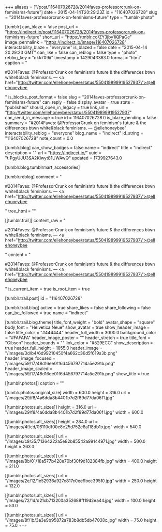 +++
aliases = ["/post/116407026728/2014faves-professorcrunk-on-feminisms-future"]
date = 2015-04-14T20:29:23Z
id = "116407026728"
slug = "2014faves-professorcrunk-on-feminisms-future"
type = "tumblr-photo"

[tumblr]
can_blaze = false
post_url = "https://indirect.io/post/116407026728/2014faves-professorcrunk-on-feminisms-future"
short_url = "https://tmblr.co/ZY3jby1iQPaGe"
image_permalink = "https://indirect.io/image/116407026728"
interactability_blaze = "everyone"
is_blazed = false
date = "2015-04-14 20:29:23 GMT"
can_like = false
can_reblog = false
type = "photo"
reblog_key = "dkk7X9ii"
timestamp = 1429043363.0
format = "html"
caption = "<p>#2014Faves: @ProfessorCrunk on feminism&rsquo;s future &amp; the differences btwn white&amp;black feminisms. — <a href=\"http://twitter.com/ellehoneybee/status/550419899919527937\">@ellehoneybee</a></p>"
is_blocks_post_format = false
slug = "2014faves-professorcrunk-on-feminisms-future"
can_reply = false
display_avatar = true
state = "published"
should_open_in_legacy = true
link_url = "http://twitter.com/ellehoneybee/status/550419899919527937"
can_send_in_message = true
id = 116407026728.0
is_blaze_pending = false
summary = "#2014Faves: @ProfessorCrunk on feminism's future & the differences btwn white&black feminisms. — @ellehoneybee"
interactability_reblog = "everyone"
blog_name = "indirect"
id_string = "116407026728"
note_count = 0.0

[tumblr.blog]
can_show_badges = false
name = "indirect"
title = "indirect"
description = ""
url = "https://indirect.io/"
uuid = "t:PgyUJU3SA2Klwyt81UWAwQ"
updated = 1739927643.0

[tumblr.blog.tumblrmart_accessories]

[tumblr.reblog]
comment = "<p>#2014Faves: @ProfessorCrunk on feminism’s future &amp; the differences btwn white&amp;black feminisms. — <a href=\"http://twitter.com/ellehoneybee/status/550419899919527937\">@ellehoneybee</a></p>"
tree_html = ""

[[tumblr.trail]]
content_raw = "<p>#2014Faves: @ProfessorCrunk on feminism’s future &amp; the differences btwn white&amp;black feminisms. — <a href=\"http://twitter.com/ellehoneybee/status/550419899919527937\">@ellehoneybee</a></p>"
content = "<p>#2014Faves: @ProfessorCrunk on feminism&rsquo;s future &amp; the differences btwn white&amp;black feminisms. &mdash; <a href=\"http://twitter.com/ellehoneybee/status/550419899919527937\">@ellehoneybee</a></p>"
is_current_item = true
is_root_item = true

[tumblr.trail.post]
id = "116407026728"

[tumblr.trail.blog]
active = true
share_likes = false
share_following = false
can_be_followed = true
name = "indirect"

[tumblr.trail.blog.theme]
title_font_weight = "bold"
avatar_shape = "square"
body_font = "Helvetica Neue"
show_avatar = true
show_header_image = false
title_color = "#444444"
header_full_width = 3000.0
background_color = "#FAFAFA"
header_image_poster = ""
header_stretch = true
title_font = "Gibson"
header_bounds = ""
link_color = "#529ECC"
show_description = true
header_full_height = 1055.0
header_image = "/images/3d/b4/6d99210450f4a662c36d5f619a3b.png"
header_image_focused = "/images/59/17/48d16ee01f6d456797714a5e291b.png"
header_image_scaled = "/images/59/17/48d16ee01f6d456797714a5e291b.png"
show_title = true

[[tumblr.photos]]
caption = ""

[tumblr.photos.original_size]
width = 600.0
height = 316.0
url = "/images/29/f8/4a6dda8b4401b7d2f89d77da06f1.jpg"

[[tumblr.photos.alt_sizes]]
height = 316.0
url = "/images/29/f8/4a6dda8b4401b7d2f89d77da06f1.jpg"
width = 600.0

[[tumblr.photos.alt_sizes]]
height = 284.0
url = "/images/4f/cd/06110df00e8e25d752c8a118db1b.jpg"
width = 540.0

[[tumblr.photos.alt_sizes]]
url = "/images/c9/35/71364222a5e82b85542a99144971.jpg"
width = 500.0
height = 263.0

[[tumblr.photos.alt_sizes]]
url = "/images/8b/01/18a577b428e70bf30f9d182384fb.jpg"
width = 400.0
height = 211.0

[[tumblr.photos.alt_sizes]]
url = "/images/2e/12/1e52936a927c817c0ee9bcc395f0.jpg"
width = 250.0
height = 132.0

[[tumblr.photos.alt_sizes]]
url = "/images/72/1d/d21cb713200a352688ff19d2ea44.jpg"
width = 100.0
height = 53.0

[[tumblr.photos.alt_sizes]]
url = "/images/8f/1b/3a3e9b95872a783b8db5db47038c.jpg"
width = 75.0
height = 75.0
+++
